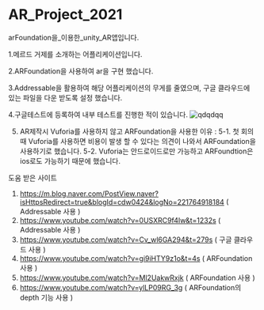 # AR_Project_2021
arFoundation을_이용한_unity_AR앱입니다.







1.메르드 거제를 소개하는 어플리케이션입니다.

2.ARFoundation을 사용하여 ar을 구현 했습니다. 

3.Addressable을 활용하여 해당 어플리케이션의 무게를 줄였으며, 구글 클라우드에 있는 파일을 다운 받도록 설정 했습니다. 

4.구글테스트에 등록하여 내부 테스트를 진행한 적이 있습니다.
![qdqdqq](https://user-images.githubusercontent.com/71114491/147306853-7dde52f9-8ed5-4919-b42a-72a429129fbe.PNG)

5. AR제작시 Vuforia를 사용하지 않고 ARFoundation을 사용한 이유 :
 5-1. 첫 회의때 Vuforia를 사용하면 비용이 발생 할 수 있다는 의견이 나와서 ARFoundation을 사용하기로 했습니다.
 5-2. Vuforia는 안드로이드로만 가능하고 ARFoundtion은 ios로도 가능하기 때문에 했습니다. 








도움 받은 사이트
1. https://m.blog.naver.com/PostView.naver?isHttpsRedirect=true&blogId=cdw0424&logNo=221764918184 ( Addressable 사용 )
2. https://www.youtube.com/watch?v=0USXRC9f4Iw&t=1232s ( Addressable 사용 )
3. https://www.youtube.com/watch?v=Cv_wl6GA294&t=279s ( 구글 클라우드 사용 ) 
4. https://www.youtube.com/watch?v=gi9iHTY9z1o&t=4s ( ARFoundation 사용 ) 
5. https://www.youtube.com/watch?v=Ml2UakwRxjk ( ARFoundation 사용 ) 
6. https://www.youtube.com/watch?v=ylLP09RG_3g ( ARFoundation의 depth 기능 사용 ) 
